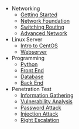 <!-- docs/_sidebar.md -->

- Networking
  - [Getting Started](quickstart.md)
  - [Network Foundation](network-foundation.md)
  - [Switching Routing](switching-routing-technology.md)
  - [Advanced Network](advanced-network-technology.md)
- Linux Server
  - [Intro to CentOS](intro-to-centos.md)
  - [Webserver](webserver)
- Programming
  - [Python](python.md)
  - [Front End](front-end.md)
  - [Database](database.md)
  - [Back End](back-end.md)
- Penetration Test
  - [Information Gathering](information-gathering.md)
  - [Vulnerability Analysis](vulnerability-analysis.md)
  - [Password Attack](password-attack.md)
  - [Injection Attack](injection-attack.md)
  - [Right Escalation](right-escalation.md)

